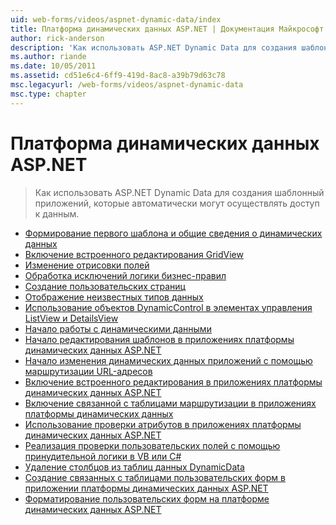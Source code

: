 ```yaml
---
uid: web-forms/videos/aspnet-dynamic-data/index
title: Платформа динамических данных ASP.NET | Документация Майкрософт
author: rick-anderson
description: 'Как использовать ASP.NET Dynamic Data для создания шаблонный приложений, которые автоматически могут осуществлять доступ к данным.'
ms.author: riande
ms.date: 10/05/2011
ms.assetid: cd51e6c4-6ff9-419d-8ac8-a39b79d63c78
msc.legacyurl: /web-forms/videos/aspnet-dynamic-data
msc.type: chapter
---
```

<a name="aspnet-dynamic-data"></a>Платформа динамических данных ASP.NET
====================
> Как использовать ASP.NET Dynamic Data для создания шаблонный приложений, которые автоматически могут осуществлять доступ к данным.


- [Формирование первого шаблона и общие сведения о динамических данных](your-first-scaffold-and-what-is-dynamic-data.md)
- [Включение встроенного редактирования GridView](how-do-i-enable-inline-gridview-editing.md)
- [Изменение отрисовки полей](how-do-i-change-how-my-fields-render.md)
- [Обработка исключений логики бизнес-правил](how-do-i-handle-business-logic-exceptions.md)
- [Создание пользовательских страниц](how-do-i-make-custom-pages.md)
- [Отображение неизвестных типов данных](how-do-i-display-unknown-datatypes.md)
- [Использование объектов DynamicControl в элементах управления ListView и DetailsView](how-do-i-use-a-dynamiccontrol-in-listview-and-detailsview-controls.md)
- [Начало работы с динамическими данными](getting-started-with-dynamic-data.md)
- [Начало редактирования шаблонов в приложениях платформы динамических данных ASP.NET](begin-editing-the-templates-in-aspnet-dynamic-data-applications.md)
- [Начало изменения динамических данных приложений с помощью маршрутизации URL-адресов](begin-modifying-dynamic-data-applications-with-url-routing.md)
- [Включение встроенного редактирования в приложениях платформы динамических данных ASP.NET](enable-in-line-editing-in-aspnet-dynamic-data-applications.md)
- [Включение связанной с таблицами маршрутизации в приложениях платформы динамических данных](how-to-enable-table-specific-routing-in-dynamic-data-applications.md)
- [Использование проверки атрибутов в приложениях платформы динамических данных ASP.NET](how-to-use-attribute-validation-in-aspnet-dynamic-data-applications.md)
- [Реализация проверки пользовательских полей с помощью принудительной логики в VB или C#](how-to-implement-custom-field-validation-with-imperative-logic-in-vb-or-c.md)
- [Удаление столбцов из таблиц данных DynamicData](how-to-remove-columns-from-your-dynamicdata-data-grids.md)
- [Создание связанных с таблицами пользовательских форм в приложении платформы динамических данных ASP.NET](how-to-create-table-specific-custom-forms-in-an-aspnet-dynamic-data-application.md)
- [Форматирование пользовательских форм на платформе динамических данных ASP.NET](aspnet-dynamic-data-custom-form-formatting.md)
